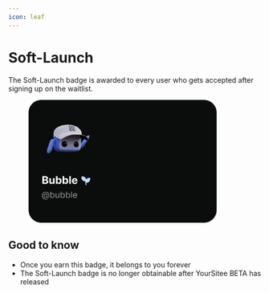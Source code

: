 ```yaml
---
icon: leaf
---
```


# Soft-Launch

The Soft-Launch badge is awarded to every user who gets accepted after signing up on the waitlist.

<figure><img src="../../.gitbook/assets/archive/profile-badges-101/softLaunch.png" alt="" width="375"><figcaption></figcaption></figure>

## Good to know

* Once you earn this badge, it belongs to you forever
* The Soft-Launch badge is no longer obtainable after YourSitee BETA has released
